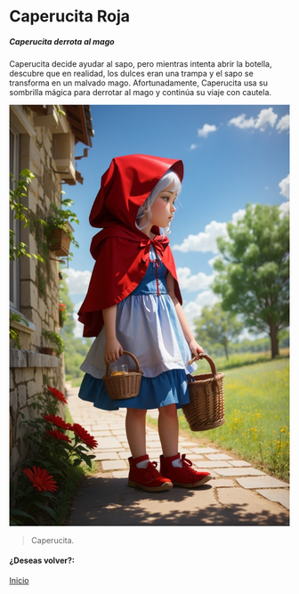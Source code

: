# Caperucita Roja
##### Caperucita derrota al mago

Caperucita decide ayudar al sapo, pero mientras intenta abrir la botella, descubre que en realidad, los dulces eran una trampa y el sapo se transforma en un malvado mago. Afortunadamente, Caperucita usa su sombrilla mágica para derrotar al mago y continúa su viaje con cautela.


![](https://raw.githubusercontent.com/Linita-Arenas/Guion/main/Caperucita%20Roja/Inicio/img/DreamShaper_v7_On_the_way_to_the_sidewalk_Little_Red_Riding_Ho_0.jpg)

> Caperucita.

#### ¿Deseas volver?:
[Inicio](https://github.com/Linita-Arenas/Guion/blob/develop/README.md "Inicio")
